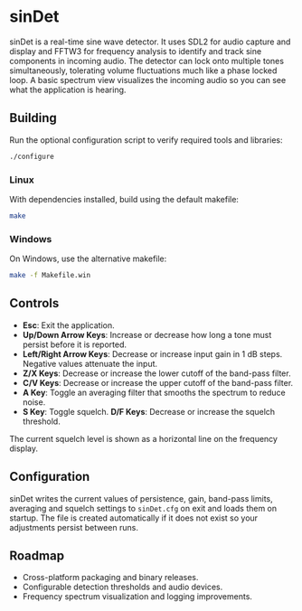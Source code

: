 # sinDet

sinDet is a real-time sine wave detector. It uses SDL2 for audio capture and display and FFTW3 for frequency analysis to identify and track sine components in incoming audio. The detector can lock onto multiple tones simultaneously, tolerating volume fluctuations much like a phase locked loop. A basic spectrum view visualizes the incoming audio so you can see what the application is hearing.

## Building

Run the optional configuration script to verify required tools and libraries:

```sh
./configure
```

### Linux

With dependencies installed, build using the default makefile:

```sh
make
```

### Windows

On Windows, use the alternative makefile:

```sh
make -f Makefile.win
```

## Controls

- **Esc**: Exit the application.
- **Up/Down Arrow Keys**: Increase or decrease how long a tone must persist before it is reported.
- **Left/Right Arrow Keys**: Decrease or increase input gain in 1 dB steps. Negative values attenuate the input.
- **Z/X Keys**: Decrease or increase the lower cutoff of the band-pass filter.
- **C/V Keys**: Decrease or increase the upper cutoff of the band-pass filter.
- **A Key**: Toggle an averaging filter that smooths the spectrum to reduce noise.
- **S Key**: Toggle squelch. **D/F Keys**: Decrease or increase the squelch threshold.

The current squelch level is shown as a horizontal line on the frequency display.

## Configuration

sinDet writes the current values of persistence, gain, band-pass limits, averaging and squelch settings to `sinDet.cfg` on exit and
loads them on startup. The file is created automatically if it does not exist so your adjustments persist between runs.

## Roadmap

- Cross-platform packaging and binary releases.
- Configurable detection thresholds and audio devices.
- Frequency spectrum visualization and logging improvements.

